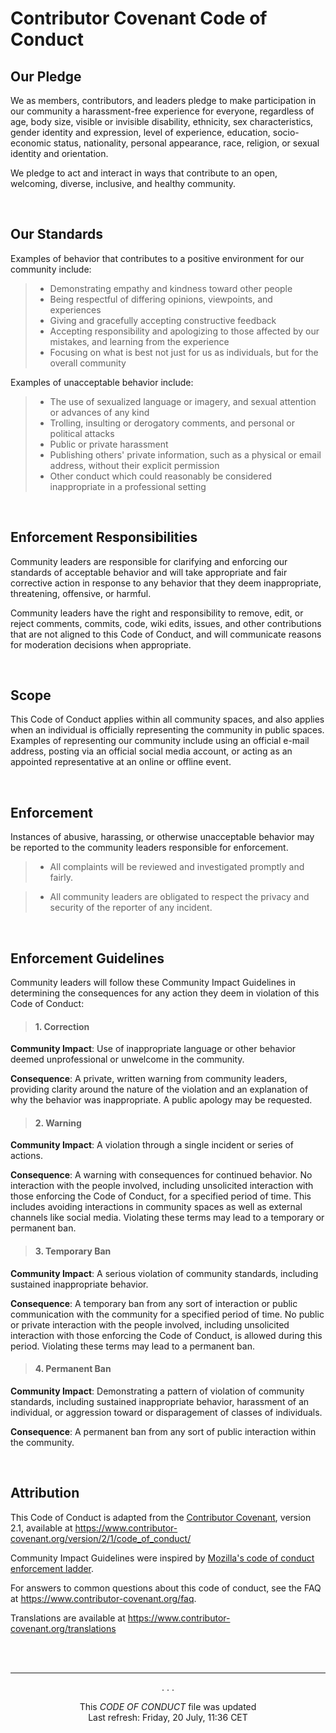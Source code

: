# Contributor Covenant Code of Conduct

## Our Pledge

We as members, contributors, and leaders pledge to make participation in our
community a harassment-free experience for everyone, regardless of age, body
size, visible or invisible disability, ethnicity, sex characteristics, gender
identity and expression, level of experience, education, socio-economic status,
nationality, personal appearance, race, religion, or sexual identity
and orientation.

We pledge to act and interact in ways that contribute to an open, welcoming,
diverse, inclusive, and healthy community.

<br>

## Our Standards

Examples of behavior that contributes to a positive environment for our
community include:

> - Demonstrating empathy and kindness toward other people
> - Being respectful of differing opinions, viewpoints, and experiences
> - Giving and gracefully accepting constructive feedback
> - Accepting responsibility and apologizing to those affected by our mistakes, and learning from the experience
> - Focusing on what is best not just for us as individuals, but for the
>   overall community

Examples of unacceptable behavior include:

> - The use of sexualized language or imagery, and sexual attention or advances of any kind
> - Trolling, insulting or derogatory comments, and personal or political attacks
> - Public or private harassment
> - Publishing others' private information, such as a physical or email
>   address, without their explicit permission
> - Other conduct which could reasonably be considered inappropriate in a professional setting

<br>

## Enforcement Responsibilities

Community leaders are responsible for clarifying and enforcing our standards of
acceptable behavior and will take appropriate and fair corrective action in
response to any behavior that they deem inappropriate, threatening, offensive,
or harmful.

Community leaders have the right and responsibility to remove, edit, or reject
comments, commits, code, wiki edits, issues, and other contributions that are
not aligned to this Code of Conduct, and will communicate reasons for moderation
decisions when appropriate.

<br>

## Scope

This Code of Conduct applies within all community spaces, and also applies when
an individual is officially representing the community in public spaces.
Examples of representing our community include using an official e-mail address,
posting via an official social media account, or acting as an appointed
representative at an online or offline event.

<br>

## Enforcement

Instances of abusive, harassing, or otherwise unacceptable behavior may be
reported to the community leaders responsible for enforcement.

> - All complaints will be reviewed and investigated promptly and fairly.

> - All community leaders are obligated to respect the privacy and security of the reporter of any incident.

<br>

## Enforcement Guidelines

Community leaders will follow these Community Impact Guidelines in determining
the consequences for any action they deem in violation of this Code of Conduct:

> #### 1. Correction

**Community Impact**: Use of inappropriate language or other behavior deemed
unprofessional or unwelcome in the community.

**Consequence**: A private, written warning from community leaders, providing
clarity around the nature of the violation and an explanation of why the
behavior was inappropriate. A public apology may be requested.

> #### 2. Warning

**Community Impact**: A violation through a single incident or series
of actions.

**Consequence**: A warning with consequences for continued behavior. No
interaction with the people involved, including unsolicited interaction with
those enforcing the Code of Conduct, for a specified period of time. This
includes avoiding interactions in community spaces as well as external channels
like social media. Violating these terms may lead to a temporary or
permanent ban.

> #### 3. Temporary Ban

**Community Impact**: A serious violation of community standards, including
sustained inappropriate behavior.

**Consequence**: A temporary ban from any sort of interaction or public communication with the community for a specified period of time. No public or private interaction with the people involved, including unsolicited interaction with those enforcing the Code of Conduct, is allowed during this period. Violating these terms may lead to a permanent ban.

> #### 4. Permanent Ban

**Community Impact**: Demonstrating a pattern of violation of community
standards, including sustained inappropriate behavior, harassment of an individual, or aggression toward or disparagement of classes of individuals.

**Consequence**: A permanent ban from any sort of public interaction within the community.

<br>

## Attribution

This Code of Conduct is adapted from the [Contributor Covenant][homepage],
version 2.1, available at https://www.contributor-covenant.org/version/2/1/code_of_conduct/

Community Impact Guidelines were inspired by [Mozilla's code of conduct
enforcement ladder](https://github.com/mozilla/diversity).

[homepage]: https://www.contributor-covenant.org

For answers to common questions about this code of conduct, see the FAQ at
https://www.contributor-covenant.org/faq.

Translations are available at
https://www.contributor-covenant.org/translations

<br><br>

---

<p align="center">. . .</p>

<p align="center">This <i>CODE OF CONDUCT</i> file was updated</br>Last refresh: Friday, 20 July, 11:36 CET<br/></p>

<!-- <p align="center"><img alt="Contributor Covenant" src="https://img.shields.io/badge/Contributor%20Covenant-2.1-4baaaa.svg"/> -->

<br><br><br>